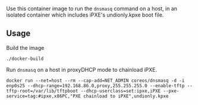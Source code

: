 

Use this container image to run the `dnsmasq` command on a host, in an isolated container which includes iPXE's undionly.kpxe boot file.

## Usage

Build the image

    ./docker-build

Run `dnsmasq` on a host in proxyDHCP mode to chainload iPXE.

    docker run --net=host --rm --cap-add=NET_ADMIN coreos/dnsmasq -d -i enp0s25 --dhcp-range=192.168.86.0,proxy,255.255.255.0 --enable-tftp --tftp-root=/var/lib/tftpboot --dhcp-userclass=set:ipxe,iPXE --pxe-service=tag:#ipxe,x86PC,"PXE chainload to iPXE",undionly.kpxe




